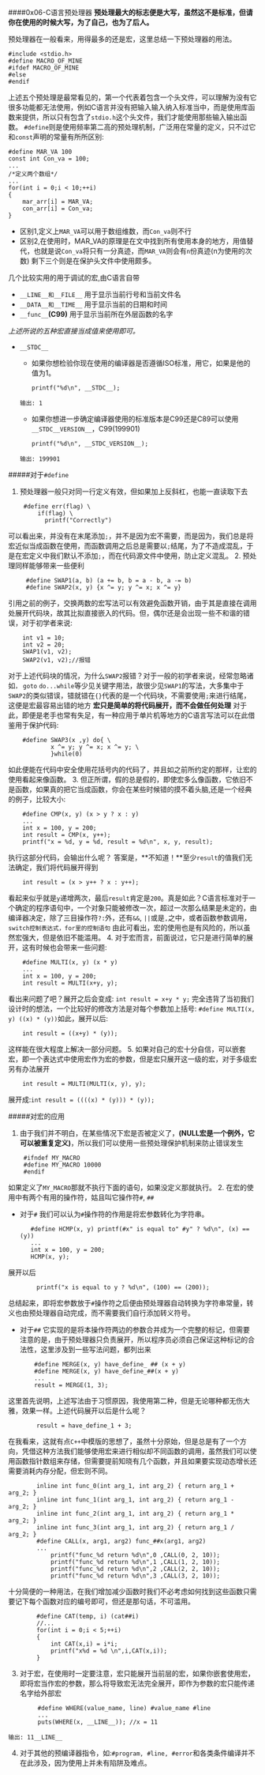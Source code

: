 ####0x06-C语言预处理器
**预处理最大的标志便是大写，虽然这不是标准，但请你在使用的时候大写，为了自己，也为了后人。**

预处理器在一般看来，用得最多的还是宏，这里总结一下预处理器的用法。

    #include <stdio.h>
    #define MACRO_OF_MINE
    #ifdef MACRO_OF_MINE
    #else
    #endif
上述五个预处理是最常看见的，第一个代表着包含一个头文件，可以理解为没有它很多功能都无法使用，例如C语言并没有把输入输入纳入标准当中，而是使用库函数来提供，所以只有包含了`stdio.h`这个头文件，我们才能使用那些输入输出函数。
`#define`则是使用频率第二高的预处理机制，广泛用在常量的定义，只不过它和`const`声明的常量有所所区别:
   
    #define MAR_VA 100
    const int Con_va = 100;
    ...
    /*定义两个数组*/
    ...
    for(int i = 0;i < 10;++i)
    {
        mar_arr[i] = MAR_VA;
        con_arr[i] = Con_va;
    }
- 区别1,定义上`MAR_VA`可以用于数组维数，而`Con_va`则不行
- 区别2,在使用时，MAR_VA的原理是在文中找到所有使用本身的地方，用值替代，也就是说`Con_va`将只有一分真迹，而`MAR_VA`则会有`n`份真迹(n为使用的次数)
剩下三个则是在保护头文件中使用颇多。

几个比较实用的用于调试的宏,由C语言自带

- `__LINE__和__FILE__`
  用于显示当前行号和当前文件名
- `__DATA__和__TIME__`
  用于显示当前的日期和时间
- `__func__`**(C99)**
  用于显示当前所在外层函数的名字

*上述所说的五种宏直接当成值来使用即可。*

- `__STDC__`
  - 如果你想检验你现在使用的编译器是否遵循ISO标准，用它，如果是他的值为1。

        printf("%d\n", __STDC__);
  `输出: 1`
  - 如果你想进一步确定编译器使用的标准版本是C99还是C89可以使用`__STDC__VERSION__`，C99(199901) 

        printf("%d\n", __STDC_VERSION__);
  `输出: 199901`

#####对于`#define`
1. 预处理器一般只对同一行定义有效，但如果加上反斜杠，也能一直读取下去

        #define err(flag) \
            if(flag) \
              printf("Correctly")
可以看出来，并没有在末尾添加`;`，并不是因为宏不需要，而是因为，我们总是将宏近似当成函数在使用，而函数调用之后总是需要以`;`结尾，为了不造成混乱，于是在宏定义中我们默认不添加`;`，而在代码源文件中使用，防止定义混乱。
2. 预处理同样能够带来一些便利
        
         #define SWAP1(a, b) (a += b, b = a - b, a -= b)
         #define SWAP2(x, y) {x ^= y; y ^= x; x ^= y}
  引用之前的例子，交换两数的宏写法可以有效避免函数开销，由于其是直接在调用处展开代码块，故其比拟直接嵌入的代码。但，偶尔还是会出现一些不和谐的错误，对于初学者来说:

        int v1 = 10;
        int v2 = 20;
        SWAP1(v1, v2);
        SWAP2(v1, v2);//报错
  对于上述代码块的情况，为什么`SWAP2`报错？对于一般的初学者来说，经常忽略诸如`，` `goto` `do...while`等少见关键字用法，故很少见`SWAP1`的写法，大多集中于`SWAP2`的类似错误，错就错在`{}`代表的是一个代码块，不需要使用`;`来进行结尾，这便是宏最容易出错的地方
  **宏只是简单的将代码展开，而不会做任何处理**
  对于此，即便是老手也常有失足，有一种应用于单片机等地方的C语言写法可以在此借鉴用于保护代码:
  
        #define SWAP3(x ,y) do{ \
                x ^= y; y ^= x; x ^= y; \
                }while(0)
  如此便能在代码中安全使用花括号内的代码了，并且如之前所约定的那样，让宏的使用看起来像函数。
3. 但正所谓，假的总是假的，即使宏多么像函数，它依旧不是函数，如果真的把它当成函数，你会在某些时候错的摸不着头脑,还是一个经典的例子，比较大小:
        
        #define CMP(x, y) (x > y ? x : y)
        ...
        int x = 100, y = 200;
        int result = CMP(x, y++);
        printf("x = %d, y = %d, result = %d\n", x, y, result);
  执行这部分代码，会输出什么呢？
  答案是，**不知道！**至少`result`的值我们无法确定，我们将代码展开得到

        int result = (x > y++ ? x : y++);
  看起来似乎就是`y`递增两次，最后`result`肯定是`200`。真是如此？C语言标准对于一个确定的程序语句中，一个对象只能被修改一次，超过一次那么结果是未定的，由编译器决定，除了三目操作符`?:`外，还有`&&`, `||`或是`,`之中，或者函数参数调用，`switch控制表达式，for里的控制语句`
  由此可看出，宏的使用也是有风险的，所以虽然宏强大，但是依旧不能滥用。
4. 对于宏而言，前面说过，它只是进行简单的展开，这有时候也会带来一些问题:
    
        #define MULTI(x, y) (x * y)
        ...
        int x = 100, y = 200;
        int result = MULTI(x+y, y);
  看出来问题了吧？展开之后会变成:
  `int result = x+y * y;`
  完全违背了当初我们设计时的想法，一个比较好的修改方法是对每个参数加上括号:
  `#define MULTI(x, y) ((x) * (y))`如此，展开以后:
  
        int result = ((x+y) * (y));
  这样能在很大程度上解决一部分问题。
5. 如果对自己的宏十分自信，可以嵌套宏，即一个表达式中使用宏作为宏的参数，但是宏只展开这一级的宏，对于多级宏另有办法展开

        int result = MULTI(MULTI(x, y), y);
  展开成:`int result = ((((x) * (y))) * (y));`

#####对宏的应用

1. 由于我们并不明白，在某些情况下宏是否被定义了，**(NULL宏是一个例外，它可以被重复定义)**，所以我们可以使用一些预处理保护机制来防止错误发生

        #ifndef MY_MACRO
        #define MY_MACRO 10000
        #endif
  如果定义了`MY_MACRO`那就不执行下面的语句，如果没定义那就执行。
2. 在宏的使用中有两个有用的操作符，姑且叫它操作符`#`, `##`
   - 对于`#`
我们可以认为`#`操作符的作用是将宏参数转化为字符串。

			#define HCMP(x, y) printf(#x" is equal to" #y" ? %d\n", (x) == (y))
			...
			int x = 100, y = 200;
			HCMP(x, y);
展开以后

			printf("x is equal to y ? %d\n", (100) == (200));
总结起来，即将宏参数放于`#`操作符之后便由预处理器自动转换为字符串常量，转义也由预处理器自动完成，而不需要我们自行添加转义符号。
  - 对于`##`
    它实现的是将本操作符两边的参数合并成为一个完整的标记，但需要注意的是，由于预处理器只负责展开，所以程序员必须自己保证这种标记的合法性，这里涉及到一些写法问题，都列出来
    
			#define MERGE(x, y) have_define_ ## (x + y)
			#define MERGE(x, y) have_define_##(x + y)
			...
			result = MERGE(1, 3);
  这里首先说明，上述写法由于习惯原因，我使用第二种，但是无论哪种都无伤大雅，效果一样。上述代码展开以后是什么呢？

			result = have_define_1 + 3;
  在我看来，这就有点`C++`中模版的思想了，虽然十分原始，但是总是有了一个方向，凭借这种方法我们能够使用宏来进行相似却不同函数的调用，虽然我们可以使用函数指针数组来存储，但需要提前知晓有几个函数，并且如果要实现动态增长还需要消耗内存分配，但宏则不同。

			inline int func_0(int arg_1, int arg_2) { return arg_1 + arg_2; }
			inline int func_1(int arg_1, int arg_2) { return arg_1 - arg_2; }
			inline int func_2(int arg_1, int arg_2) { return arg_1 * arg_2; }
			inline int func_3(int arg_1, int arg_2) { return arg_1 / arg_2; }
			#define CALL(x, arg1, arg2) func_##x(arg1, arg2)
			...
				printf("func_%d return %d\n",0 ,CALL(0, 2, 10));
				printf("func_%d return %d\n",1 ,CALL(1, 2, 10));
				printf("func_%d return %d\n",2 ,CALL(2, 2, 10));
				printf("func_%d return %d\n",3 ,CALL(3, 2, 10));
  十分简便的一种用法，在我们增加减少函数时我们不必考虑如何找到这些函数只需要记下每个函数对应的编号即可，但还是那句话，不可滥用。

			#define CAT(temp, i) (cat##i)
		    //...
			for(int i = 0;i < 5;++i)
    		{
        		int CAT(x,i) = i*i;
        		printf("x%d = %d \n",i,CAT(x,i));
    		}
3. 对于宏，在使用时一定要注意，宏只能展开当前层的宏，如果你嵌套使用宏，即将宏当作宏的参数，那么将导致宏无法完全展开，即作为参数的宏只能传递名字给外部宏
   
			#define WHERE(value_name, line) #value_name #line
			...
			puts(WHERE(x, __LINE__)); //x = 11
  `输出: 11__LINE__`
  
4. 对于其他的预编译器指令，如:`#program, #line, #error`和各类条件编译并不在此涉及，因为使用上并未有陷阱及难点。
